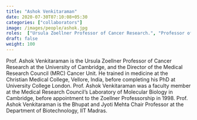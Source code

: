 ```yaml
---
title: "Ashok Venkitaraman"
date: 2020-07-30T07:10:08+05:30
categories: ["collaborators"]
image: /images/people/ashok.jpg
roles:  ["Ursula Zoellner Professor of Cancer Research.", "Professor of Oncology", "Director of the MRC CU", "Co-Director of the Hutchison/MRC Research Centre", "Joint Director of The Cambridge Molecular Therapeutics Programme (CMTP)"]
draft: false
weight: 100
---
```


Prof. Ashok Venkitaraman is the Ursula Zoellner Professor of Cancer Research at the University of Cambridge, and the Director of the Medical Research Council (MRC) Cancer Unit. He trained in medicine at the Christian Medical College, Vellore, India, before completing his PhD at University College London. Prof. Ashok Venkitaraman was a faculty member at the Medical Research Council’s Laboratory of Molecular Biology in Cambridge, before appointment to the Zoellner Professorship in 1998. Prof. Ashok Venkitaraman is the Bhupat and Jyoti Mehta Chair Professor at the Department of Biotechnology, IIT Madras.
